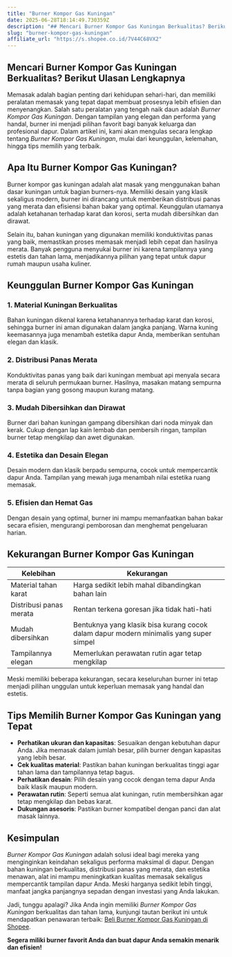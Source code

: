 ```yaml
---
title: "Burner Kompor Gas Kuningan"
date: 2025-06-28T18:14:49.730359Z
description: "## Mencari Burner Kompor Gas Kuningan Berkualitas? Berikut Ulasan Lengkapnya..."
slug: "burner-kompor-gas-kuningan"
affiliate_url: "https://s.shopee.co.id/7V44C68VX2"
---
```

## Mencari Burner Kompor Gas Kuningan Berkualitas? Berikut Ulasan Lengkapnya

Memasak adalah bagian penting dari kehidupan sehari-hari, dan memiliki peralatan memasak yang tepat dapat membuat prosesnya lebih efisien dan menyenangkan. Salah satu peralatan yang tengah naik daun adalah *Burner Kompor Gas Kuningan*. Dengan tampilan yang elegan dan performa yang handal, burner ini menjadi pilihan favorit bagi banyak keluarga dan profesional dapur. Dalam artikel ini, kami akan mengulas secara lengkap tentang *Burner Kompor Gas Kuningan*, mulai dari keunggulan, kelemahan, hingga tips memilih yang terbaik.

## Apa Itu Burner Kompor Gas Kuningan?

Burner kompor gas kuningan adalah alat masak yang menggunakan bahan dasar kuningan untuk bagian burners-nya. Memiliki desain yang klasik sekaligus modern, burner ini dirancang untuk memberikan distribusi panas yang merata dan efisiensi bahan bakar yang optimal. Keunggulan utamanya adalah ketahanan terhadap karat dan korosi, serta mudah dibersihkan dan dirawat.

Selain itu, bahan kuningan yang digunakan memiliki konduktivitas panas yang baik, memastikan proses memasak menjadi lebih cepat dan hasilnya merata. Banyak pengguna menyukai burner ini karena tampilannya yang estetis dan tahan lama, menjadikannya pilihan yang tepat untuk dapur rumah maupun usaha kuliner.

## Keunggulan Burner Kompor Gas Kuningan

### 1. Material Kuningan Berkualitas

Bahan kuningan dikenal karena ketahanannya terhadap karat dan korosi, sehingga burner ini aman digunakan dalam jangka panjang. Warna kuning keemasannya juga menambah estetika dapur Anda, memberikan sentuhan elegan dan klasik.

### 2. Distribusi Panas Merata

Konduktivitas panas yang baik dari kuningan membuat api menyala secara merata di seluruh permukaan burner. Hasilnya, masakan matang sempurna tanpa bagian yang gosong maupun kurang matang.

### 3. Mudah Dibersihkan dan Dirawat

Burner dari bahan kuningan gampang dibersihkan dari noda minyak dan kerak. Cukup dengan lap kain lembab dan pembersih ringan, tampilan burner tetap mengkilap dan awet digunakan.

### 4. Estetika dan Desain Elegan

Desain modern dan klasik berpadu sempurna, cocok untuk mempercantik dapur Anda. Tampilan yang mewah juga menambah nilai estetika ruang memasak.

### 5. Efisien dan Hemat Gas

Dengan desain yang optimal, burner ini mampu memanfaatkan bahan bakar secara efisien, mengurangi pemborosan dan menghemat pengeluaran harian.

## Kekurangan Burner Kompor Gas Kuningan

| Kelebihan | Kekurangan |
| --- | --- |
| Material tahan karat | Harga sedikit lebih mahal dibandingkan bahan lain |
| Distribusi panas merata | Rentan terkena goresan jika tidak hati-hati |
| Mudah dibersihkan | Bentuknya yang klasik bisa kurang cocok dalam dapur modern minimalis yang super simpel |
| Tampilannya elegan | Memerlukan perawatan rutin agar tetap mengkilap |

Meski memiliki beberapa kekurangan, secara keseluruhan burner ini tetap menjadi pilihan unggulan untuk keperluan memasak yang handal dan estetis.

## Tips Memilih Burner Kompor Gas Kuningan yang Tepat

- **Perhatikan ukuran dan kapasitas**: Sesuaikan dengan kebutuhan dapur Anda. Jika memasak dalam jumlah besar, pilih burner dengan kapasitas yang lebih besar.
- **Cek kualitas material**: Pastikan bahan kuningan berkualitas tinggi agar tahan lama dan tampilannya tetap bagus.
- **Perhatikan desain**: Pilih desain yang cocok dengan tema dapur Anda baik klasik maupun modern.
- **Perawatan rutin**: Seperti semua alat kuningan, rutin membersihkan agar tetap mengkilap dan bebas karat.
- **Dukungan asesoris**: Pastikan burner kompatibel dengan panci dan alat masak lainnya.

## Kesimpulan

*Burner Kompor Gas Kuningan* adalah solusi ideal bagi mereka yang menginginkan keindahan sekaligus performa maksimal di dapur. Dengan bahan kuningan berkualitas, distribusi panas yang merata, dan estetika menawan, alat ini mampu meningkatkan kualitas memasak sekaligus mempercantik tampilan dapur Anda. Meski harganya sedikit lebih tinggi, manfaat jangka panjangnya sepadan dengan investasi yang Anda lakukan.

Jadi, tunggu apalagi? Jika Anda ingin memiliki *Burner Kompor Gas Kuningan* berkualitas dan tahan lama, kunjungi tautan berikut ini untuk mendapatkan penawaran terbaik: [Beli Burner Kompor Gas Kuningan di Shopee](https://s.shopee.co.id/7V44C68VX2).

**Segera miliki burner favorit Anda dan buat dapur Anda semakin menarik dan efisien!**
